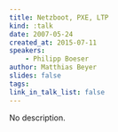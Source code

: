 ```yaml
---
title: Netzboot, PXE, LTP
kind: :talk
date: 2007-05-24
created_at: 2015-07-11
speakers:
    - Philipp Boeser
author: Matthias Beyer
slides: false
tags:
link_in_talk_list: false
---
```


No description.
